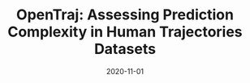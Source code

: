 ---
title: "OpenTraj: Assessing Prediction Complexity in Human Trajectories Datasets"
collection: publications
permalink: /publication/2020-11-01-OpenTraj-Assessing-Prediction-Complexity-in-Human-Trajectories-Datasets
date: 2020-11-01
venue: 'the proceedings of Proceedings of the Asian Conference on Computer Vision (ACCV)'
paperurl: 'https://openaccess.thecvf.com/content/ACCV2020/papers/Amirian_OpenTraj_Assessing_Prediction_Complexity_in_Human_Trajectories_Datasets_ACCV_2020_paper.pdf'
github: 'https://github.com/crowdbotp/OpenTraj'
citation: ' Javad Amirian,  Bingqing Zhang,  Francisco Castro,  Juan Baldelomar,  Jean-Bernard Hayet,  Julien Pettre, &quot;OpenTraj: Assessing Prediction Complexity in Human Trajectories Datasets.&quot; the proceedings of Proceedings of the Asian Conference on Computer Vision (ACCV), 2020.'
---